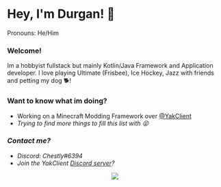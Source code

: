 # Hey, I'm Durgan! 👋

Pronouns: He/Him

### Welcome!

Im a hobbyist fullstack but mainly Kotlin/Java Framework and Application developer. I love playing Ultimate (Frisbee), Ice Hockey, Jazz with friends and petting my dog 🐕! 


### Want to know what im doing?

<ul>
  <li> Working on a Minecraft Modding Framework over <a href="https://github.com/yakclient">@YakClient</a> <i>
  <li> Trying to find more things to fill this list with 😝 </li>
</ul>

### Contact me?

<ul>
  <li> Discord: Chestly#6394 </li>
  <li> Join the YakClient <a href="https://discord.gg/3fP4N27JPH">Discord server</a>?</li> 
</ul>

<p align="center">
  <img src="https://github-readme-stats.vercel.app/api?username=durganmcbroom&show_icons=true&theme=dracula"/>
</p>

